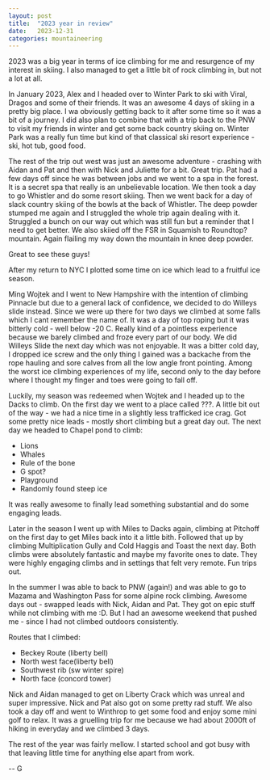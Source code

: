 ```yaml
---
layout: post
title:  "2023 year in review"
date:   2023-12-31
categories: mountaineering
---
```


2023 was a big year in terms of ice climbing for me and resurgence of my interest in skiing. I also
managed to get a little bit of rock climbing in, but not a lot at all. 

In January 2023, Alex and I headed over to Winter Park to ski with Viral, Dragos and some of their
friends. It was an awesome 4 days of skiing in a pretty big place. I wa obviously getting back to it
after some time so it was a bit of a journey. I did also plan to combine that with a trip back to
the PNW to visit my friends in winter and get some back country skiing on. Winter Park was a really
fun time but kind of that classical ski resort experience - ski, hot tub, good food.

The rest of the trip out west was just an awesome adventure - crashing with Aidan and Pat and then
with Nick and Juliette for a bit. Great trip. Pat had a few days off since he was between
jobs and we went to a spa in the forest. It is a secret spa that really is an unbelievable location.
We then took a day to go Whistler and do some resort skiing. Then we went back for a day of slack
country skiing of the bowls at the back of Whistler. The deep powder stumped me again and I
struggled the whole trip again dealing with it. Struggled a bunch on our way out which was still fun
but a reminder that I need to get better. We also skiied off the FSR in Squamish to Roundtop?
mountain. Again flailing my way down the mountain in knee deep powder. 

Great to see these guys!

After my return to NYC I plotted some time on ice which lead to a fruitful ice season. 

Ming Wojtek and I went to New Hampshire with the intention of climbing Pinnacle but due to a general
lack of confidence, we decided to do Willeys slide instead. Since we were up there for two days we
climbed at some falls which I cant remember the name of. It was a day of top roping but it was
bitterly cold - well below -20 C. Really kind of a pointless experience because we barely climbed
and froze every part of our body. We did Willeys Slide the next day which was not enjoyable. It was
a bitter cold day, I dropped ice screw and the only thing I gained was a backache from the rope
hauling and sore calves from all the low angle front pointing. Among the worst ice climbing
experiences of my life, second only to the day before where I thought my finger and toes were going
to fall off.

Luckily, my season was redeemed when Wojtek and I headed up to the Dacks to climb. On the first
day we went to a place called ???. A little bit out of the way - we had a nice time in a slightly 
less trafficked ice crag. Got some pretty nice leads - mostly short climbing but a great
day out. The next day we headed to Chapel pond to climb:
- Lions
- Whales
- Rule of the bone
- G spot?
- Playground
- Randomly found steep ice

It was really awesome to finally lead something substantial and do some engaging leads. 

Later in the season I went up with Miles to Dacks again, climbing at Pitchoff on the first day to
get Miles back into it a little bith. Followed that up by climbing Multiplication Gully and Cold
Haggis and Toast the next day. Both climbs were absolutely fantastic and maybe my favorite ones to
date. They were highly engaging climbs and in settings that felt very remote. Fun trips out. 

In the summer I was able to back to PNW (again!) and was able to go to Mazama and Washington Pass
for some alpine rock climbing. Awesome days out - swapped leads with Nick, Aidan and Pat. They got 
on epic stuff while not climbing with me :D. But I had an awesome weekend that pushed me - since I
had not climbed outdoors consistently. 

Routes that I climbed:
- Beckey Route (liberty bell)
- North west face(liberty bell)
- Southwest rib (sw winter spire)
- North face (concord tower)

Nick and Aidan managed to get on Liberty Crack which was unreal and super impressive. Nick and Pat
also got on some pretty rad stuff. We also took a day off and went to Winthrop to get some food and
enjoy some mini golf to relax. It was a gruelling trip for me because we had about 2000ft of hiking
in everyday and we climbed 3 days.

The rest of the year was fairly mellow. I started school and got busy with that leaving little time
for anything else apart from work.


-- G
